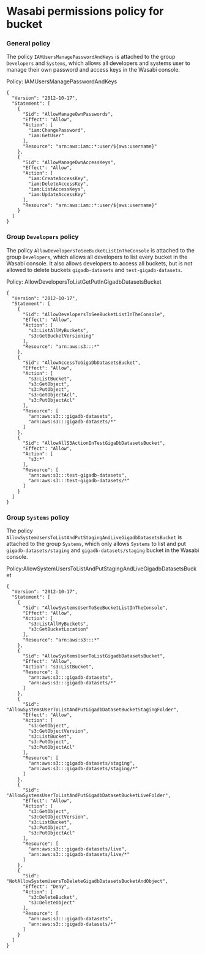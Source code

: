 # Wasabi permissions policy for bucket


### General policy
The policy `IAMUsersManagePasswordAndKeys` is attached to the group `Developers` and `Systems`, which allows all developers and systems user to manage their own password and access keys in the Wasabi console.

Policy: IAMUsersManagePasswordAndKeys
```
{
  "Version": "2012-10-17",
  "Statement": [
    {
      "Sid": "AllowManageOwnPasswords",
      "Effect": "Allow",
      "Action": [
        "iam:ChangePassword",
        "iam:GetUser"
      ],
      "Resource": "arn:aws:iam::*:user/${aws:username}"
    },
    {
      "Sid": "AllowManageOwnAccessKeys",
      "Effect": "Allow",
      "Action": [
        "iam:CreateAccessKey",
        "iam:DeleteAccessKey",
        "iam:ListAccessKeys",
        "iam:UpdateAccessKey"
      ],
      "Resource": "arn:aws:iam::*:user/${aws:username}"
    }
  ]
}
```

### Group `Developers` policy

The policy `AllowDevelopersToSeeBucketListInTheConsole` is attached to the group `Developers`, which allows all developers to list every bucket in the Wasabi console.
It also allows developers to access all buckets, but is not allowed to delete buckets `gigadb-datasets` and `test-gigadb-datasets`.


Policy: AllowDevelopersToListGetPutInGigadbDatasetsBucket
```
{
  "Version": "2012-10-17",
  "Statement": [
    {
      "Sid": "AllowDevelopersToSeeBucketListInTheConsole",
      "Effect": "Allow",
      "Action": [
        "s3:ListAllMyBuckets",
        "s3:GetBucketVersioning"
      ],
      "Resource": "arn:aws:s3:::*"
    },
    {
      "Sid": "AllowAccessToGigaDbDatasetsBucket",
      "Effect": "Allow",
      "Action": [
        "s3:ListBucket",
        "s3:GetObject",
        "s3:PutObject",
        "s3:GetObjectAcl",
        "s3:PutObjectAcl"
      ],
      "Resource": [
        "arn:aws:s3:::gigadb-datasets",
        "arn:aws:s3:::gigadb-datasets/*"
      ]
    },
	{
	  "Sid": "AllowAllS3ActionInTestGigaDbDatasetsBucket",
      "Effect": "Allow",
      "Action": [
        "s3:*"
      ],
      "Resource": [
        "arn:aws:s3:::test-gigadb-datasets",
        "arn:aws:s3:::test-gigadb-datasets/*"
      ]
	}
  ]
}
```

### Group `Systems` policy

The policy `AllowSystemUsersToListAndPutStagingAndLiveGigadbDatasetsBucket` is attached to the group `Systems`, which only allows `Systems` to list and put `gigadb-datasets/staging` and `gigadb-datasets/staging` bucket in the Wasabi console.


Policy:AllowSystemUsersToListAndPutStagingAndLiveGigadbDatasetsBucket
```
{
  "Version": "2012-10-17",
  "Statement": [
    {
      "Sid": "AllowSystemsUserToSeeBucketListInTheConsole",
      "Effect": "Allow",
      "Action": [
        "s3:ListAllMyBuckets",
        "s3:GetBucketLocation"
      ],
      "Resource": "arn:aws:s3:::*"
    },
    {
      "Sid": "AllowSystemsUserToListGigadbDatasetsBucket",
      "Effect": "Allow",
      "Action": "s3:ListBucket",
      "Resource": [
        "arn:aws:s3:::gigadb-datasets",
        "arn:aws:s3:::gigadb-datasets/*"
      ]
    },
    {
      "Sid": "AllowSystemsUserToListAndPutGigadbDatasetBucketStagingFolder",
      "Effect": "Allow",
      "Action": [
        "s3:GetObject",
        "s3:GetObjectVersion",
        "s3:ListBucket",
        "s3:PutObject",
        "s3:PutObjectAcl"
      ],
      "Resource": [
        "arn:aws:s3:::gigadb-datasets/staging",
        "arn:aws:s3:::gigadb-datasets/staging/*"
      ]
    },
    {
      "Sid": "AllowSystemsUserToListAndPutGigadbDatasetBucketLiveFolder",
      "Effect": "Allow",
      "Action": [
        "s3:GetObject",
        "s3:GetObjectVersion",
        "s3:ListBucket",
        "s3:PutObject",
        "s3:PutObjectAcl"
      ],
      "Resource": [
        "arn:aws:s3:::gigadb-datasets/live",
        "arn:aws:s3:::gigadb-datasets/live/*"
      ]
    },
    {
      "Sid": "NotAllowSystemUsersToDeleteGigadbDatasetsBucketAndObject",
      "Effect": "Deny",
      "Action": [
        "s3:DeleteBucket",
        "s3:DeleteObject"
      ],
      "Resource": [
        "arn:aws:s3:::gigadb-datasets",
        "arn:aws:s3:::gigadb-datasets/*"
      ]
    }
  ]
}
```